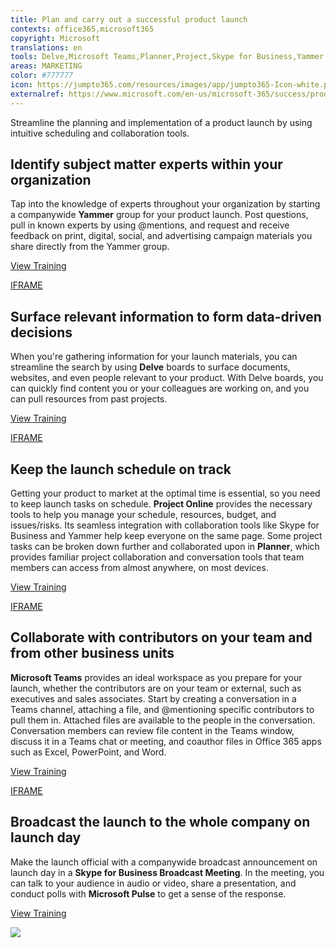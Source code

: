 ```yaml
---
title: Plan and carry out a successful product launch
contexts: office365,microsoft365
copyright: Microsoft
translations: en
tools: Delve,Microsoft Teams,Planner,Project,Skype for Business,Yammer
areas: MARKETING
color: #777777
icon: https://jumpto365.com/resources/images/app/jumpto365-Icon-white.png
externalref: https://www.microsoft.com/en-us/microsoft-365/success/productivitylibrary/plan-and-carry-out-a-successful-product-launch
---
```

Streamline the planning and implementation of a product launch by using intuitive scheduling and collaboration tools.


## Identify subject matter experts within your organization

Tap into the knowledge of experts throughout your organization by starting a companywide **Yammer** group for your product launch. Post questions, pull in known experts by using @mentions, and request and receive feedback on print, digital, social, and advertising campaign materials you share directly from the Yammer group.

[View Training](https://support.office.com/article/Communicate-in-groups-52db606b-2f29-4a9a-8cbb-b43bf2a27d2e)

[IFRAME](https://www.microsoft.com/en-us/videoplayer/embed/RE1TRuX)

## Surface relevant information to form data-driven decisions

When you're gathering information for your launch materials, you can streamline the search by using **Delve** boards to surface documents, websites, and even people relevant to your product. With Delve boards, you can quickly find content you or your colleagues are working on, and you can pull resources from past projects.

[View Training](https://support.office.com/article/How-can-I-find-people-and-information-in-Office-Delve-5b8bffdd-a50a-430a-8570-09b39481887c)

[IFRAME](https://www.microsoft.com/en-us/videoplayer/embed/RE1TrEK)

## Keep the launch schedule on track

Getting your product to market at the optimal time is essential, so you need to keep launch tasks on schedule. **Project Online** provides the necessary tools to help you manage your schedule, resources, budget, and issues/risks. Its seamless integration with collaboration tools like Skype for Business and Yammer help keep everyone on the same page. Some project tasks can be broken down further and collaborated upon in **Planner**, which provides familiar project collaboration and conversation tools that team members can access from almost anywhere, on most devices.

[View Training](https://support.office.com/article/Get-started-with-Project-Online-e3e5f64f-ada5-4f9d-a578-130b2d4e5f11)

[IFRAME](https://www.microsoft.com/en-us/videoplayer/embed/RE1TjRc)

## Collaborate with contributors on your team and from other business units

**Microsoft Teams** provides an ideal workspace as you prepare for your launch, whether the contributors are on your team or external, such as executives and sales associates. Start by creating a conversation in a Teams channel, attaching a file, and @mentioning specific contributors to pull them in. Attached files are available to the people in the conversation. Conversation members can review file content in the Teams window, discuss it in a Teams chat or meeting, and coauthor files in Office 365 apps such as Excel, PowerPoint, and Word.

[View Training](https://support.office.com/article/Productive-conversations-99d33aaa-0743-47c6-a476-eb0a24abcb7e)

[IFRAME](https://www.microsoft.com/en-us/videoplayer/embed/RE1UzLu)

## Broadcast the launch to the whole company on launch day

Make the launch official with a companywide broadcast announcement on launch day in a **Skype for Business Broadcast Meeting**. In the meeting, you can talk to your audience in audio or video, share a presentation, and conduct polls with **Microsoft Pulse** to get a sense of the response.

[View Training](https://support.office.com/article/Manage-a-Skype-Meeting-Broadcast-event-c7b98cbe-d168-4cf4-b87f-867707b25811)

![](http://img-prod-cms-rt-microsoft-com.akamaized.net/cms/api/am/imageFileData/RE1Nwr8?ver=bf28)

